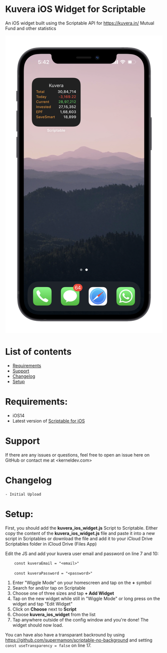 # Kuvera iOS Widget for Scriptable

An iOS widget built using the Scriptable API for <https://kuvera.in/> Mutual Fund and other statistics

![widgets](https://github.com/SapneshNaik/kuvera-ios-widget-scriptable/blob/main/demo_image.png)

# List of contents

- [Requirements](#requirements)
- [Support](#support)
- [Changelog](#changelog)
- [Setup](#setup)


<a name="requirements"></a>
# Requirements:

- iOS14
- Latest version of [Scriptable for iOS](https://apps.apple.com/de/app/scriptable/id1405459188)

<a name="support"></a>
# Support

If there are any issues or questions, feel free to open an issue here on GitHub or contact me at <kerneldev.com>

<a name="changelog"></a>
# Changelog

    - Initial Upload

<a name="setup"></a>
# Setup:

First, you should add the __kuvera_ios_widget.js__ Script to Scriptable. Either copy the content of the __kuvera_ios_widget.js__ file and paste it into a new script in Scriptables or download the file and add it to your iCloud Drive Scriptables folder in iCloud Drive (Files App)

Edit the JS and add your kuvera user email and password on line 7 and 10:

```
    const kuveraEmail = "<email>"

    const kuveraPassword = "<password>"
```

1. Enter "Wiggle Mode" on your homescreen and tap on the __+__ symbol
2. Search for and/or tap on Scriptable
3. Choose one of three sizes and tap __+ Add Widget__
4. Tap on the new widget while still in "Wiggle Mode" or long press on the widget and tap "Edit Widget"
5. Click on __Choose__ next to __Script__
6. Choose __kuvera_ios_widget__ from the list
7. Tap anywhere outside of the config window and you're done! The widget should now load.


You can have also have a transparant backround by using https://github.com/supermamon/scriptable-no-background and setting `const useTransparency = false` on line 17.

